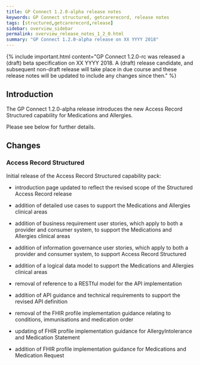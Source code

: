 ```yaml
---
title: GP Connect 1.2.0-alpha release notes
keywords: GP Connect structured, getcarerecord, release notes
tags: [structured,getcarerecord,release]
sidebar: overview_sidebar
permalink: overview_release_notes_1_2_0.html
summary: "GP Connect 1.2.0-alpha release on XX YYYY 2018"
---
```


{% include important.html content="GP Connect 1.2.0-rc was released a (draft) beta specification on XX YYYY 2018.  A (draft) release candidate, and subsequent non-draft release will take place in due course and these release notes will be updated to include any changes since then." %}

## Introduction ##

The GP Connect 1.2.0-alpha release introduces the new Access Record Structured capability for Medications and Allergies.

Please see below for further details.

## Changes ##

### Access Record Structured

Initial release of the Access Record Structured capability pack:

 - introduction page updated to reflect the revised scope of the Structured Access Record release

 - addition of detailed use cases to support the Medications and Allergies clinical areas 

 - addition of business requirement user stories, which apply to both a provider and consumer system, to support the Medications and Allergies clinical areas

 - addition of information governance user stories, which apply to both a provider and consumer system, to support Access Record Structured

 - addition of a logical data model to support the Medications and Allergies clinical areas

 - removal of reference to a RESTful model for the API implementation

 - addition of API guidance and technical requirements to support the revised API definition

 - removal of the FHIR profile implementation guidance relating to conditions, immunisations and medication order

 - updating of FHIR profile implementation guidance for AllergyIntolerance and Medication Statement

 - addition of FHIR profile implementation guidance for Medications and Medication Request
  